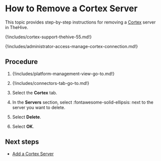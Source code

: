 # How to Remove a Cortex Server

This topic provides step-by-step instructions for removing a [Cortex](about-cortex.md) server in TheHive.

{!includes/cortex-support-thehive-55.md!}

{!includes/administrator-access-manage-cortex-connection.md!}

<h2>Procedure</h2>

1. {!includes/platform-management-view-go-to.md!}

2. {!includes/connectors-tab-go-to.md!}

3. Select the **Cortex** tab.

4. In the **Servers** section, select :fontawesome-solid-ellipsis: next to the server you want to delete.

5. Select **Delete**.

6. Select **OK**.

<h2>Next steps</h2>

* [Add a Cortex Server](add-a-cortex-server.md)